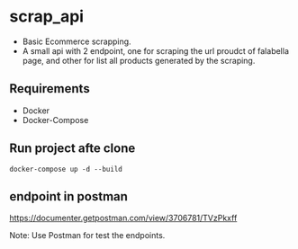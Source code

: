# scrap_api
- Basic Ecommerce scrapping. 
- A small api with 2 endpoint, one for scraping the url proudct of falabella page,
  and other for list all products generated by the scraping.

## Requirements
- Docker 
- Docker-Compose

## Run project afte clone
    docker-compose up -d --build

## endpoint in postman

https://documenter.getpostman.com/view/3706781/TVzPkxff

Note: Use Postman for test the endpoints.





